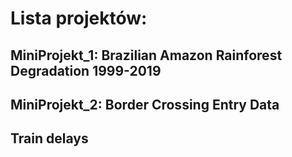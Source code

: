 # Lista projektów:
## MiniProjekt_1: Brazilian Amazon Rainforest Degradation 1999-2019
## MiniProjekt_2: Border Crossing Entry Data
## Train delays

